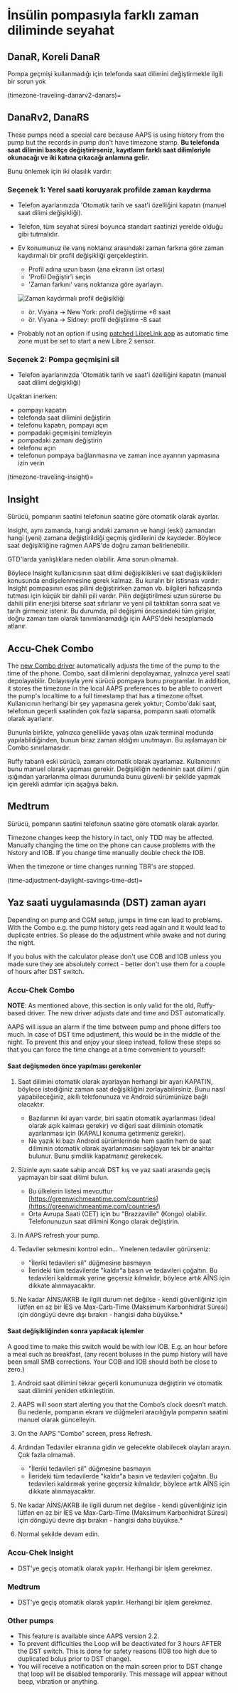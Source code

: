 # İnsülin pompasıyla farklı zaman diliminde seyahat

## DanaR, Koreli DanaR

Pompa geçmişi kullanmadığı için telefonda saat dilimini değiştirmekle ilgili bir sorun yok

(timezone-traveling-danarv2-danars)=

## DanaRv2, DanaRS

These pumps need a special care because AAPS is using history from the pump but the records in pump don't have timezone stamp. **Bu telefonda saat dilimini basitçe değiştirirseniz, kayıtların farklı saat dilimleriyle okunacağı ve iki katına çıkacağı anlamına gelir.**

Bunu önlemek için iki olasılık vardır:

### Seçenek 1: Yerel saati koruyarak profilde zaman kaydırma

* Telefon ayarlarınızda 'Otomatik tarih ve saat'i özelliğini kapatın (manuel saat dilimi değişikliği).
* Telefon, tüm seyahat süresi boyunca standart saatinizi yerelde olduğu gibi tutmalıdır.
* Ev konumunuz ile varış noktanız arasındaki zaman farkına göre zaman kaydırmalı bir profil değişikliği gerçekleştirin.
   
   * Profil adına uzun basın (ana ekranın üst ortası)
   * 'Profil Değiştir'i seçin
   * 'Zaman farkını' varış noktanıza göre ayarlayın.
   
   ![Zaman kaydırmalı profil değişikliği](../images/ProfileSwitchTimeShift2.png)
   
   * ör. Viyana -> New York: profil değiştirme +6 saat
   * ör. Viyana -> Sidney: profil değiştirme -8 saat
* Probably not an option if using [patched LibreLink app](#libre2-patched-librelink-app-with-xdrip) as automatic time zone must be set to start a new Libre 2 sensor.

### Seçenek 2: Pompa geçmişini sil

* Telefon ayarlarınızda 'Otomatik tarih ve saat'i özelliğini kapatın (manuel saat dilimi değişikliği)

Uçaktan inerken:

* pompayı kapatın
* telefonda saat dilimini değiştirin
* telefonu kapatın, pompayı açın
* pompadaki geçmişini temizleyin
* pompadaki zamanı değiştirin
* telefonu açın
* telefonun pompaya bağlanmasına ve zaman ince ayarının yapmasına izin verin

(timezone-traveling-insight)=

## Insight

Sürücü, pompanın saatini telefonun saatine göre otomatik olarak ayarlar.

Insight, aynı zamanda, hangi andaki zamanın ve hangi (eski) zamandan hangi (yeni) zamana değiştirildiği geçmiş girdilerini de kaydeder. Böylece saat değişikliğine rağmen AAPS'de doğru zaman belirlenebilir.

GTD'larda yanlışlıklara neden olabilir. Ama sorun olmamalı.

Böylece Insight kullanıcısının saat dilimi değişiklikleri ve saat değişiklikleri konusunda endişelenmesine gerek kalmaz. Bu kuralın bir istisnası vardır: Insight pompasının esas pilini değiştirirken zaman vb. bilgileri hafızasında tutması için küçük bir dahili pili vardır. Pilin değiştirilmesi uzun sürerse bu dahili pilin enerjisi biterse saat sıfırlanır ve yeni pil taktıktan sonra saat ve tarih girmeniz istenir. Bu durumda, pil değişimi öncesindeki tüm girişler, doğru zaman tam olarak tanımlanamadığı için AAPS'deki hesaplamada atlanır.

## Accu-Chek Combo

The [new Combo driver](../CompatiblePumps/Accu-Chek-Combo-Pump-v2.md) automatically adjusts the time of the pump to the time of the phone. Combo, saat dilimlerini depolayamaz, yalnızca yerel saati depolayabilir. Dolayısıyla yeni sürücü pompaya bunu programlar. In addition, it stores the timezone in the local AAPS preferences to be able to convert the pump's localtime to a full timestamp that has a timezone offset. Kullanıcının herhangi bir şey yapmasına gerek yoktur; Combo'daki saat, telefonun geçerli saatinden çok fazla saparsa, pompanın saati otomatik olarak ayarlanır.

Bununla birlikte, yalnızca genellikle yavaş olan uzak terminal modunda yapılabildiğinden, bunun biraz zaman aldığını unutmayın. Bu aşılamayan bir Combo sınırlamasıdır.

Ruffy tabanlı eski sürücü, zamanı otomatik olarak ayarlamaz. Kullanıcının bunu manuel olarak yapması gerekir. Değişikliğin nedeninin saat dilimi / gün ışığından yararlanma olması durumunda bunu güvenli bir şekilde yapmak için gerekli adımlar için aşağıya bakın.

## Medtrum

Sürücü, pompanın saatini telefonun saatine göre otomatik olarak ayarlar.

Timezone changes keep the history in tact, only TDD may be affected. Manually changing the time on the phone can cause problems with the history and IOB. If you change time manually double check the IOB.

When the timezone or time changes running TBR's are stopped.

(time-adjustment-daylight-savings-time-dst)=

## Yaz saati uygulamasında (DST) zaman ayarı

Depending on pump and CGM setup, jumps in time can lead to problems. With the Combo e.g. the pump history gets read again and it would lead to duplicate entries. So please do the adjustment while awake and not during the night.

If you bolus with the calculator please don't use COB and IOB unless you made sure they are absolutely correct - better don't use them for a couple of hours after DST switch.

### Accu-Chek Combo

**NOTE**: As mentioned above, this section is only valid for the old, Ruffy-based driver. The new driver adjusts date and time and DST automatically.

AAPS will issue an alarm if the time between pump and phone differs too much. In case of DST time adjustment, this would be in the middle of the night. To prevent this and enjoy your sleep instead, follow these steps so that you can force the time change at a time convenient to yourself:

#### Saat değişmeden önce yapılması gerekenler

1. Saat dilimini otomatik olarak ayarlayan herhangi bir ayarı KAPATIN, böylece istediğiniz zaman saat değişikliğini zorlayabilirsiniz. Bunu nasıl yapabileceğiniz, akıllı telefonunuza ve Android sürümünüze bağlı olacaktır.
   
   * Bazılarının iki ayarı vardır, biri saatin otomatik ayarlanması (ideal olarak açık kalması gerekir) ve diğeri saat diliminin otomatik ayarlanması için (KAPALI konuma getirmeniz gerekir).
   * Ne yazık ki bazı Android sürümlerinde hem saatin hem de saat diliminin otomatik olarak ayarlanmasını sağlayan tek bir anahtar bulunur. Bunu şimdilik kapatmanız gerekecek.

2. Sizinle aynı saate sahip ancak DST kış ve yaz saati arasında geçiş yapmayan bir saat dilimi bulun.
   
   * Bu ülkelerin listesi mevcuttur [https://greenwichmeantime.com/countries](https://greenwichmeantime.com/countries/)
   * Orta Avrupa Saati (CET) için bu "Brazzaville" (Kongo) olabilir. Telefonunuzun saat dilimini Kongo olarak değiştirin.

3. In AAPS refresh your pump.

4. Tedaviler sekmesini kontrol edin... Yinelenen tedaviler görürseniz:
   
   * "İleriki tedavileri sil" düğmesine basmayın
   * İlerideki tüm tedavilerde "kaldır"a basın ve tedavileri çoğaltın. Bu tedavileri kaldırmak yerine geçersiz kılmalıdır, böylece artık AİNS için dikkate alınmayacaktır.

5. Ne kadar AİNS/AKRB ile ilgili durum net değilse - kendi güvenliğiniz için lütfen en az bir İES ve Max-Carb-Time (Maksimum Karbonhidrat Süresi) için döngüyü devre dışı bırakın - hangisi daha büyükse.*

#### Saat değişikliğinden sonra yapılacak işlemler

A good time to make this switch would be with low IOB. E.g. an hour before a meal such as breakfast, (any recent boluses in the pump history will have been small SMB corrections. Your COB and IOB should both be close to zero.)

1. Android saat dilimini tekrar geçerli konumunuza değiştirin ve otomatik saat dilimini yeniden etkinleştirin.
2. AAPS will soon start alerting you that the Combo’s clock doesn’t match. Bu nedenle, pompanın ekranı ve düğmeleri aracılığıyla pompanın saatini manuel olarak güncelleyin.
3. On the AAPS “Combo” screen, press Refresh.
4. Ardından Tedaviler ekranına gidin ve gelecekte olabilecek olayları arayın. Çok fazla olmamalı.
   
   * "İleriki tedavileri sil" düğmesine basmayın
   * İlerideki tüm tedavilerde "kaldır"a basın ve tedavileri çoğaltın. Bu tedavileri kaldırmak yerine geçersiz kılmalıdır, böylece artık AİNS için dikkate alınmayacaktır.

5. Ne kadar AİNS/AKRB ile ilgili durum net değilse - kendi güvenliğiniz için lütfen en az bir İES ve Max-Carb-Time (Maksimum Karbonhidrat Süresi) için döngüyü devre dışı bırakın - hangisi daha büyükse.*

6. Normal şekilde devam edin.

### Accu-Chek Insight

* DST'ye geçiş otomatik olarak yapılır. Herhangi bir işlem gerekmez.

### Medtrum

* DST'ye geçiş otomatik olarak yapılır. Herhangi bir işlem gerekmez.

### Other pumps

* This feature is available since AAPS version 2.2.
* To prevent difficulties the Loop will be deactivated for 3 hours AFTER the DST switch. This is done for safety reasons (IOB too high due to duplicated bolus prior to DST change).
* You will receive a notification on the main screen prior to DST change that loop will be disabled temporarily. This message will appear without beep, vibration or anything.